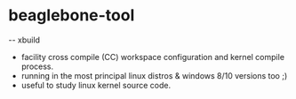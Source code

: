 # beaglebone-tool

-- xbuild
 
* facility cross compile (CC) workspace configuration and kernel compile process.
* running in the most principal linux distros & windows 8/10 versions too ;)
* useful to study linux kernel source code. 
